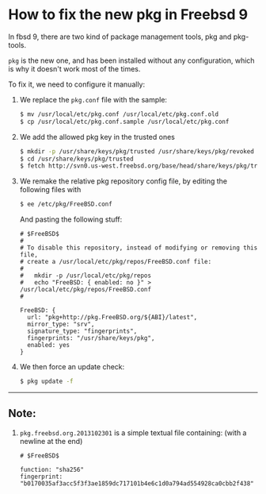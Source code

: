 # How to fix the new pkg in Freebsd 9
In fbsd 9, there are two kind of package management tools, pkg and pkg-tools.

`pkg` is the new one, and has been installed without any configuration, which is why it doesn't work most of the times.

To fix it, we need to configure it manually:

1. We replace the `pkg.conf` file with the sample:

	```sh
	$ mv /usr/local/etc/pkg.conf /usr/local/etc/pkg.conf.old
	$ cp /usr/local/etc/pkg.conf.sample /usr/local/etc/pkg.conf
	```

2. We add the allowed pkg key in the trusted ones

	```sh
	$ mkdir -p /usr/share/keys/pkg/trusted /usr/share/keys/pkg/revoked
	$ cd /usr/share/keys/pkg/trusted
	$ fetch http://svn0.us-west.freebsd.org/base/head/share/keys/pkg/trusted/pkg.freebsd.org.2013102301
	```

3. We remake the relative pkg repository config file, by editing the following files with

	```sh
	$ ee /etc/pkg/FreeBSD.conf
	```

	And pasting the following stuff:

	```
	# $FreeBSD$
	#
	# To disable this repository, instead of modifying or removing this file,
	# create a /usr/local/etc/pkg/repos/FreeBSD.conf file:
	#
	#   mkdir -p /usr/local/etc/pkg/repos
	#   echo "FreeBSD: { enabled: no }" > /usr/local/etc/pkg/repos/FreeBSD.conf
	#

	FreeBSD: {
	  url: "pkg+http://pkg.FreeBSD.org/${ABI}/latest",
	  mirror_type: "srv",
	  signature_type: "fingerprints",
	  fingerprints: "/usr/share/keys/pkg",
	  enabled: yes
	}
	```

4. We then force an update check:

	```sh
	$ pkg update -f
	```

---

## Note:

1. `pkg.freebsd.org.2013102301` is a simple textual file containing: (with a newline at the end)

	```
	# $FreeBSD$

	function: "sha256"
	fingerprint: "b0170035af3acc5f3f3ae1859dc717101b4e6c1d0a794ad554928ca0cbb2f438"
	```
